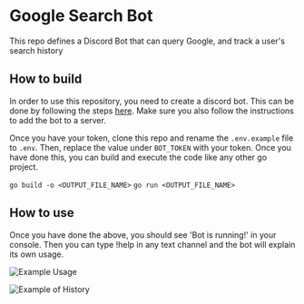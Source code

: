 # Google Search Bot 
This repo defines a Discord Bot that can query Google, and track a user's search history

## How to build
In order to use this repository, you need to create a discord bot. This can be done by following the steps [here](https://www.writebots.com/discord-bot-token/). Make sure you also follow the instructions to add the bot to a server.

Once you have your token, clone this repo and rename the `.env.example` file to `.env`. Then, replace the value under `BOT_TOKEN` with your token. Once you have done this, you can build and execute the code like any other go project.

`go build -o <OUTPUT_FILE_NAME>`
`go run <OUTPUT_FILE_NAME>`

## How to use
Once you have done the above, you should see 'Bot is running!' in your console. Then you can type !help in any text channel and the bot will explain its own usage.

![Example Usage](https://i.imgur.com/LgY5acw.png)

![Example of History](https://i.imgur.com/o0seVds.png)